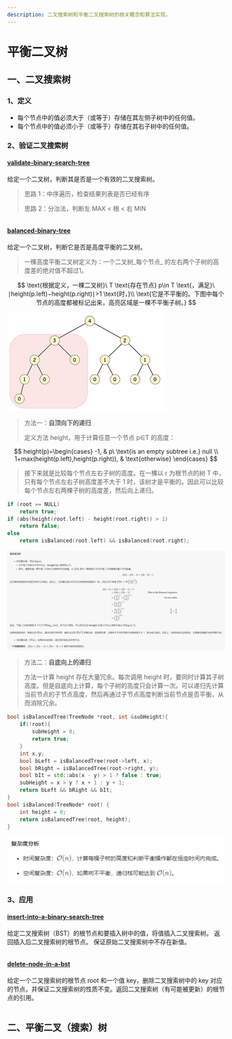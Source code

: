 ```yaml
---
description: 二叉搜索树和平衡二叉搜索树的相关概念和算法实现。
---
```


# 平衡二叉树

## 一、二叉搜索树

### 1、定义

* 每个节点中的值必须大于（或等于）存储在其左侧子树中的任何值。
* 每个节点中的值必须小于（或等于）存储在其右子树中的任何值。

### 2、验证二叉搜索树

#### [validate-binary-search-tree](https://leetcode-cn.com/problems/validate-binary-search-tree/)

给定一个二叉树，判断其是否是一个有效的二叉搜索树。

> 思路 1：中序遍历，检查结果列表是否已经有序
>
> 思路 2：分治法，判断左 MAX &lt; 根 &lt; 右 MIN

```text

```

#### [balanced-binary-tree](https://leetcode-cn.com/problems/balanced-binary-tree/)

给定一个二叉树，判断它是否是高度平衡的二叉树。

> 一棵高度平衡二叉树定义为：一个二叉树_每个节点_ 的左右两个子树的高度差的绝对值不超过1。

$$
\text{根据定义，一棵二叉树}\ T \text{存在节点} p\in T \text{，满足}\ ∣height(p.left)−height(p.right)∣>1 \text{时，}\\ \text{它是不平衡的。下图中每个节点的高度都被标记出来，高亮区域是一棵不平衡子树。}
$$

![](../.gitbook/assets/110-unbalanced-wheight-highlighted%20%282%29.png)

> 方法一：**自顶向下的递归**
>
> 定义方法 height，用于计算任意一个节点 p∈T 的高度：

$$
height(p)=\begin{cases} -1, & p\ \text{is an empty subtree i.e.} null \\ 1+max(height(p.left),height(p.right)), & \text{otherwise} \end{cases}
$$

> 接下来就是比较每个节点左右子树的高度。在一棵以 r 为根节点的树 T 中，只有每个节点左右子树高度差不大于 1 时，该树才是平衡的。因此可以比较每个节点左右两棵子树的高度差，然后向上递归。

```cpp
if (root == NULL)
    return true;
if (abs(height(root.left) - height(root.right)) > 1)
    return false;
else
    return isBalanced(root.left) && isBalanced(root.right);
```

![](../.gitbook/assets/ren-wu-biao-.png)

> 方法二：**自底向上的递归**
>
> 方法一计算 height 存在大量冗余。每次调用 height 时，要同时计算其子树高度。但是自底向上计算，每个子树的高度只会计算一次。可以递归先计算当前节点的子节点高度，然后再通过子节点高度判断当前节点是否平衡，从而消除冗余。

```cpp
bool isBalancedTree(TreeNode *root, int &subHeight){
    if(!root){
        subHeight = 0;
        return true;
    }
    int x,y;
    bool bLeft = isBalancedTree(root->left, x);
    bool bRight = isBalancedTree(root->right, y);
    bool bIt = std::abs(x - y) > 1 ? false : true;
    subHeight = x > y ? x + 1 : y + 1;
    return bLeft && bRight && bIt;
}
bool isBalanced(TreeNode* root) {
    int height = 0;
    return isBalancedTree(root, height);
}
```

![](../.gitbook/assets/yyy%20%281%29.png)

### 3、应用

#### [insert-into-a-binary-search-tree](https://leetcode-cn.com/problems/insert-into-a-binary-search-tree/)

给定二叉搜索树（BST）的根节点和要插入树中的值，将值插入二叉搜索树。 返回插入后二叉搜索树的根节点。 保证原始二叉搜索树中不存在新值。

```text

```

#### [delete-node-in-a-bst](https://leetcode-cn.com/problems/delete-node-in-a-bst/)

给定一个二叉搜索树的根节点 root 和一个值 key，删除二叉搜索树中的 key 对应的节点，并保证二叉搜索树的性质不变。返回二叉搜索树（有可能被更新）的根节点的引用。

```text

```

## 二、平衡二叉（搜索）树

